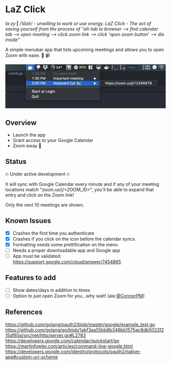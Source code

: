 # LaZ Click

_la·zy_ **|** _/ˈlāzē/ - unwilling to work or use energy._
_LaZ Click - The act of saving yourself from the process of "alt-tab to browser –> find calendar tab –> open meeting –> click zoom link –> click 'open zoom button' –> die inside"_

A simple menubar app that lists upcoming meetings and allows you to open Zoom with ease. 🤝 📹

![Screenshot](images/screenshot.png)

## Overview

- Launch the app
- Grant access to your Google Calendar
- Zoom away 💨

## Status

🔥 Under active development 🔥

It will sync with Google Calendar every minute and if any of your meeting locations match "zoom.us/j/<ZOOM_ID>", you'll be able to expand that entry and click on the Zoom link!

Only the next 10 meetings are shown.

## Known Issues

- [x] Crashes the first time you authenticate
- [x] Crashes if you click on the icon before the calendar syncs
- [x] Formatting needs some prettification on the menu
- [ ] Needs a proper downloadable app and Google app
- [ ] App must be validated: https://support.google.com/cloud/answer/7454865

## Features to add

- [ ] Show dates/days in addition to times
- [ ] Option to just open Zoom for you...why wait! (ala [@ConnorPM](https://twitter.com/ConnorPM/status/1250473781707132928?s=20))

## References

https://github.com/golang/oauth2/blob/master/google/example_test.go
https://github.com/golang/go/blob/1abf3aa55bb8b346bb1575ac8db5022f215df65a/src/net/http/server.go#L2783
https://developers.google.com/calendar/quickstart/go
https://martinfowler.com/articles/command-line-google.html
https://developers.google.com/identity/protocols/oauth2/native-app#custom-uri-scheme
